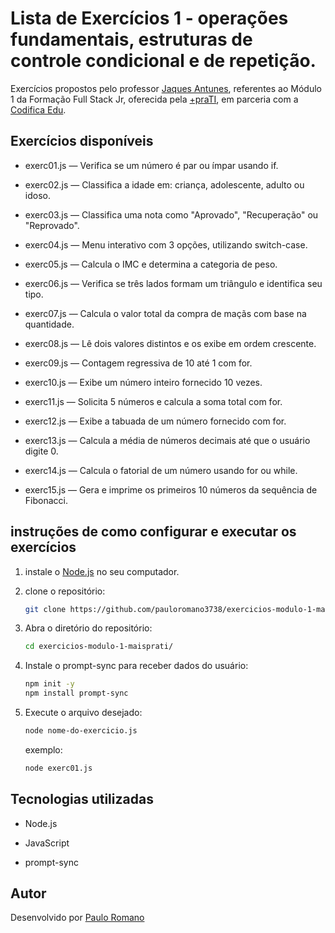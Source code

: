 # Lista de Exercícios 1 - operações fundamentais, estruturas de controle condicional e de repetição.

Exercícios propostos pelo professor [Jaques Antunes](https://www.linkedin.com/in/jaques-antunes/), referentes ao Módulo 1 da Formação Full Stack Jr, oferecida pela [+praTI](https://www.maisprati.com.br/), em parceria com a [Codifica Edu](https://www.codificaedu.com.br/).

## Exercícios disponíveis

* exerc01.js — Verifica se um número é par ou ímpar usando if.

* exerc02.js — Classifica a idade em: criança, adolescente, adulto ou idoso.

* exerc03.js — Classifica uma nota como "Aprovado", "Recuperação" ou "Reprovado".

* exerc04.js — Menu interativo com 3 opções, utilizando switch-case.

* exerc05.js — Calcula o IMC e determina a categoria de peso.

* exerc06.js — Verifica se três lados formam um triângulo e identifica seu tipo.

* exerc07.js — Calcula o valor total da compra de maçãs com base na quantidade.

* exerc08.js — Lê dois valores distintos e os exibe em ordem crescente.

* exerc09.js — Contagem regressiva de 10 até 1 com for.

* exerc10.js — Exibe um número inteiro fornecido 10 vezes.

* exerc11.js — Solicita 5 números e calcula a soma total com for.

* exerc12.js — Exibe a tabuada de um número fornecido com for.

* exerc13.js — Calcula a média de números decimais até que o usuário digite 0.

* exerc14.js — Calcula o fatorial de um número usando for ou while.

* exerc15.js — Gera e imprime os primeiros 10 números da sequência de Fibonacci.

## instruções de como configurar e executar os exercícios

1. instale o [Node.js](https://nodejs.org/) no seu computador.

2. clone o repositório:
    ```bash
   git clone https://github.com/pauloromano3738/exercicios-modulo-1-maisprati.git
   ```
3. Abra o diretório do repositório:
   ```bash
   cd exercicios-modulo-1-maisprati/
   ```

4. Instale o prompt-sync para receber dados do usuário:
   ```bash
   npm init -y
   npm install prompt-sync
   ```
5. Execute o arquivo desejado:
   ```bash
   node nome-do-exercicio.js
   ```
   exemplo: 
   ```bash
   node exerc01.js
   ```
   
## Tecnologias utilizadas

* Node.js

* JavaScript

* prompt-sync

## Autor

Desenvolvido por [Paulo Romano](https://www.linkedin.com/in/pauloromano/)
